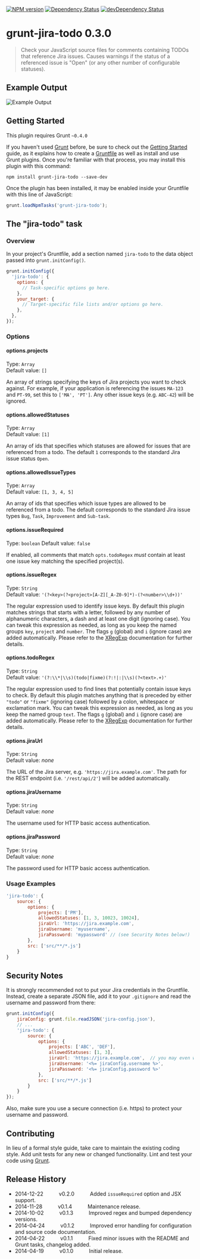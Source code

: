 [![NPM version](http://img.shields.io/npm/v/grunt-jira-todo.svg?style=flat-square)](http://badge.fury.io/js/grunt-jira-todo)
[![Dependency Status](https://david-dm.org/pigulla/grunt-jira-todo.svg?style=flat-square)](https://david-dm.org/pigulla/grunt-jira-todo)
[![devDependency Status](https://david-dm.org/pigulla/grunt-jira-todo/dev-status.svg?style=flat-square)](https://david-dm.org/pigulla/grunt-jira-todo#info=devDependencies)

# grunt-jira-todo 0.3.0

> Check your JavaScript source files for comments containing TODOs that reference Jira issues. Causes warnings if the status of a referenced issue is "Open" (or any other number of configurable statuses).

## Example Output
![Example Output](https://raw.githubusercontent.com/pigulla/grunt-jira-todo/master/screenshot.png)

## Getting Started
This plugin requires Grunt `~0.4.0`

If you haven't used [Grunt](http://gruntjs.com/) before, be sure to check out the [Getting Started](http://gruntjs.com/getting-started) guide, as it explains how to create a [Gruntfile](http://gruntjs.com/sample-gruntfile) as well as install and use Grunt plugins. Once you're familiar with that process, you may install this plugin with this command:

```shell
npm install grunt-jira-todo --save-dev
```

Once the plugin has been installed, it may be enabled inside your Gruntfile with this line of JavaScript:

```js
grunt.loadNpmTasks('grunt-jira-todo');
```

## The "jira-todo" task

### Overview
In your project's Gruntfile, add a section named `jira-todo` to the data object passed into `grunt.initConfig()`.

```js
grunt.initConfig({
  'jira-todo': {
    options: {
      // Task-specific options go here.
    },
    your_target: {
      // Target-specific file lists and/or options go here.
    },
  },
});
```

### Options

#### options.projects
Type: `Array`  
Default value: `[]`

An array of strings specifying the keys of Jira projects you want to check against. For example, if your application is referencing the issues `MA-123` and `PT-99`, set this to `['MA', 'PT']`. Any other issue keys (e.g. `ABC-42`) will be ignored.

#### options.allowedStatuses
Type: `Array`  
Default value: `[1]`

An array of ids that specifies which statuses are allowed for issues that are referenced from a todo. The default `1` corresponds to the standard Jira issue status `Open`.

#### options.allowedIssueTypes
Type: `Array`  
Default value: `[1, 3, 4, 5]`

An array of ids that specifies which issue types are allowed to be referenced from a todo. The default corresponds to the standard Jira issue types `Bug`, `Task`, `Improvement` and `Sub-task`.

#### options.issueRequired
Type: `boolean`
Default value: `false`

If enabled, all comments that match `opts.todoRegex` *must* contain at least one issue key matching the specified project(s).

#### options.issueRegex
Type: `String`  
Default value: `'(?<key>(?<project>[A-Z][_A-Z0-9]*)-(?<number>\\d+))'`

The regular expression used to identify issue keys. By default this plugin matches strings that starts with a letter, followed by any number of alphanumeric characters, a dash and at least one digit (ignoring case). You can tweak this expression as needed, as long as you keep the named groups `key`, `project` and `number`.  The flags `g` (global) and `i` (ignore case) are added automatically. Please refer to the [XRegExp](http://xregexp.com/) documentation for further details.

#### options.todoRegex
Type: `String`  
Default value: `'(?:\\*|\\s)(todo|fixme)(?:!|:|\\s)(?<text>.+)'`

The regular expression used to find lines that potentially contain issue keys to check. By default this plugin matches anything that is preceded by either `"todo"` or `"fixme"` (ignoring case) followed by a colon, whitespace or exclamation mark. You can tweak this expression as needed, as long as you keep the named group `text`. The flags `g` (global) and `i` (ignore case) are added automatically. Please refer to the [XRegExp](http://xregexp.com/) documentation for further details.

#### options.jiraUrl
Type: `String`  
Default value: _none_

The URL of the Jira server, e.g. `'https://jira.example.com'`. The path for the REST endpoint (i.e. `'/rest/api/2'`) will be added automatically.

#### options.jiraUsername
Type: `String`  
Default value: _none_

The username used for HTTP basic access authentication.

#### options.jiraPassword
Type: `String`  
Default value: _none_

The password used for HTTP basic access authentication.

### Usage Examples
```js
'jira-todo': {
    source: {
        options: {
            projects: ['PM'],
            allowedStatuses: [1, 3, 10023, 10024],
            jiraUrl: 'https://jira.example.com',
            jiraUsername: 'myusername',
            jiraPassword: 'mypassword' // (see Security Notes below!)
        },
        src: ['src/**/*.js']
    }
}
```

## Security Notes
It is strongly recommended not to put your Jira credentials in the Gruntfile. Instead, create a separate JSON file, add it to your `.gitignore` and read the username and password from there:

```js
grunt.initConfig({
    jiraConfig: grunt.file.readJSON('jira-config.json'),
    // ...
    'jira-todo': {
        source: {
            options: {
                projects: ['ABC', 'DEF'],
                allowedStatuses: [1, 3],
                jiraUrl: 'https://jira.example.com',  // you may even want to hide that as well
                jiraUsername: '<%= jiraConfig.username %>',
                jiraPassword: '<%= jiraConfig.password %>'
            },
            src: ['src/**/*.js']
        }
    }
});
```
Also, make sure you use a secure connection (i.e. https) to protect your username and password.  

## Contributing
In lieu of a formal style guide, take care to maintain the existing coding style. Add unit tests for any new or changed functionality. Lint and test your code using [Grunt](http://gruntjs.com/).

## Release History
 * 2014-12-22   v0.2.0   Added `issueRequired` option and JSX support.
 * 2014-11-28   v0.1.4   Maintenance release.
 * 2014-10-02   v0.1.3   Improved regex and bumped dependency versions.
 * 2014-04-24   v0.1.2   Improved error handling for configuration and source code documentation.
 * 2014-04-22   v0.1.1   Fixed minor issues with the README and Grunt tasks, changelog added.
 * 2014-04-19   v0.1.0   Initial release.
